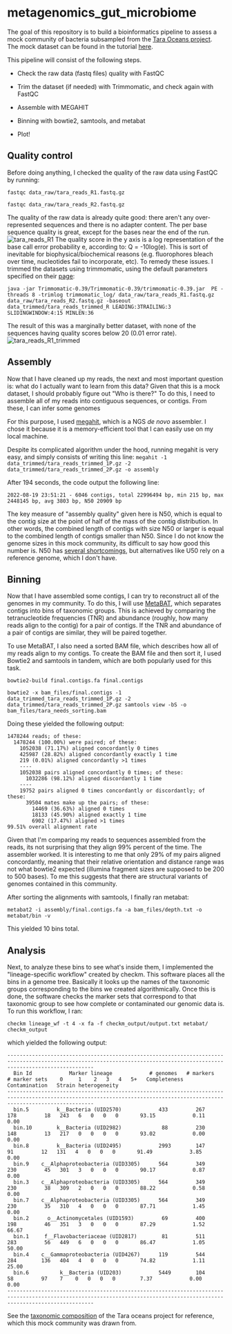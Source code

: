 # metagenomics_gut_microbiome

The goal of this repository is to build a bioinformatics pipeline to assess a mock community of bacteria subsampled from the [Tara Oceans project](http://ocean-microbiome.embl.de/companion.html). The mock dataset can be found in the tutorial [here](https://www.hadriengourle.com/tutorials/meta_assembly/).

This pipeline will consist of the following steps.

- Check the raw data (fastq files) quality with FastQC


- Trim the dataset (if needed) with Trimmomatic, and check again with FastQC
- Assemble with MEGAHIT
- Binning with bowtie2, samtools, and metabat
- Plot!

## Quality control

Before doing anything, I checked the quality of the raw data using FastQC by running:

`fastqc data_raw/tara_reads_R1.fastq.gz`

`fastqc data_raw/tara_reads_R2.fastq.gz`

The quality of the raw data is already quite good: there aren't any over-represented sequences and there is no adapter content. The per base sequence quality is great, except for the bases near the end of the run. ![tara_reads_R1](tara_reads_R1.PNG) The quality score in the y axis is a log representation of the base call error probability e, according to: Q = -10log(e). This is sort of inevitable for biophysical/biochemical reasons (e.g. fluorophores bleach over time, nucleotides fail to incorporate, etc). To remedy these issues. I trimmed the datasets using trimmomatic, using the default parameters specified on their [page](http://www.usadellab.org/cms/?page=trimmomatic):

  `java -jar Trimmomatic-0.39/Trimmomatic-0.39/trimmomatic-0.39.jar  PE -threads 8 -trimlog trimmomatic_log/ data_raw/tara_reads_R1.fastq.gz data_raw/tara_reads_R2.fastq.gz -baseout data_trimmed/tara_reads_trimmed_R LEADING:3TRAILING:3 SLIDINGWINDOW:4:15 MINLEN:36`
  
The result of this was a marginally better dataset, with none of the sequences having quality scores below 20 (0.01 error rate).
![tara_reads_R1_trimmed](tara_reads_R1_trimmed.PNG)

## Assembly

Now that I have cleaned up my reads, the next and most important question is: what do I actually want to learn from this data? Given that this is a mock dataset, I should probably figure out "Who is there?" To do this, I need to assemble all of my reads into contiguous sequences, or contigs. From these, I can infer some genomes

For this purpose, I used [megahit](https://academic.oup.com/bioinformatics/article/31/10/1674/177884?login=false), which is a NGS *de novo* assembler. I chose it because it is a memory-efficient tool that I can easily use on my local machine.

Despite its complicated algorithm under the hood, running megahit is very easy, and simply consists of writing this line:
`megahit -1 data_trimmed/tara_reads_trimmed_1P.gz -2 data_trimmed/tara_reads_trimmed_2P.gz -o assembly`

After 194 seconds, the code output the following line:

`2022-08-19 23:51:21 - 6046 contigs, total 22996494 bp, min 215 bp, max 2448145 bp, avg 3803 bp, N50 20909 bp`

The key measure of "assembly quality" given here is N50, which is equal to the contig size at the point of half of the mass of the contig distribution. In other words, the combined length of contigs with size N50 or larger is equal to the combined length of contigs smaller than N50. Since I do not know the genome sizes in this mock community, its difficult to say how good this number is. N50 has [several shortcomings](https://www.ncbi.nlm.nih.gov/pmc/articles/PMC5783553/), but alternatives like U50 rely on a reference genome, which I don't have.

## Binning

Now that I have assembled some contigs, I can try to reconstruct all of the genomes in my community. To do this, I will use [MetaBAT](https://bitbucket.org/berkeleylab/metabat/src/master/), which separates contigs into bins of taxonomic groups. This is achieved by comparing the tetranucleotide frequencies (TNR) and abundance (roughly, how many reads align to the contig) for a pair of contigs. If the TNR and abundance of a pair of contigs are similar, they will be paired together.

To use MetaBAT, I also need a sorted BAM file, which describes how all of my reads align to my contigs. To create the BAM file and then sort it, I used Bowtie2 and samtools in tandem, which are both popularly used for this task. 

 `bowtie2-build final.contigs.fa final.contigs`

```bowtie2 -x bam_files/final.contigs -1 data_trimmed_tara_reads_trimmed_1P.gz -2 data_trimmed/tara_reads_trimmed_2P.gz samtools view -bS -o bam_files/tara_needs_sorting.bam```

Doing these yielded the following output:

```
1478244 reads; of these:
  1478244 (100.00%) were paired; of these:
    1052038 (71.17%) aligned concordantly 0 times
    425987 (28.82%) aligned concordantly exactly 1 time
    219 (0.01%) aligned concordantly >1 times
    ----
    1052038 pairs aligned concordantly 0 times; of these:
      1032286 (98.12%) aligned discordantly 1 time
    ----
    19752 pairs aligned 0 times concordantly or discordantly; of these:
      39504 mates make up the pairs; of these:
        14469 (36.63%) aligned 0 times
        18133 (45.90%) aligned exactly 1 time
        6902 (17.47%) aligned >1 times
99.51% overall alignment rate
```
Given that I'm comparing my reads to sequences assembled from the reads, its not surprising that they align 99% percent of the time. The assembler worked. It is interesting to me that only 29% of my pairs aligned concordantly, meaning that their relative orientation and distance range was not what bowtie2 expected (illumina fragment sizes are supposed to be 200 to 500 bases). To me this suggests that there are structural variants of genomes contained in this community. 

After sorting the alignments with samtools, I finally ran metabat:

`metabat2 -i assembly/final.contigs.fa -a bam_files/depth.txt -o metabat/bin -v`

This yielded 10 bins total. 

## Analysis

Next, to analyze these bins to see what's inside them, I implemented the "lineage-specific workflow" created by checkm. This software places all the bins in a genome tree. Basically it looks up the names of the taxonomic groups corresponding to the bins we created algorithmically. Once this is done, the software checks the marker sets that correspond to that taxonomic group to see how complete or contaminated our genomic data is.  To run this workflow, I ran:

`checkm lineage_wf -t 4 -x fa -f checkm_output/output.txt metabat/ checkm_output`

which yielded the following output:

```
------------------------------------------------------------------------------------------------------------------------------------------------------------------------
  Bin Id            Marker lineage            # genomes   # markers   # marker sets    0     1    2   3   4   5+   Completeness   Contamination   Strain heterogeneity  
------------------------------------------------------------------------------------------------------------------------------------------------------------------------
  bin.5         k__Bacteria (UID2570)            433         267           178         18   243   6   0   0   0       93.15            0.11               0.00          
  bin.10        k__Bacteria (UID2982)             88         230           148         13   217   0   0   0   0       93.02            0.00               0.00          
  bin.8         k__Bacteria (UID2495)            2993        147            91         12   131   4   0   0   0       91.49            3.85               0.00          
  bin.9    c__Alphaproteobacteria (UID3305)      564         349           230         45   301   3   0   0   0       90.17            0.87               0.00          
  bin.3    c__Alphaproteobacteria (UID3305)      564         349           230         38   309   2   0   0   0       88.22            0.58               0.00          
  bin.7    c__Alphaproteobacteria (UID3305)      564         349           230         35   310   4   0   0   0       87.71            1.45               0.00          
  bin.2      o__Actinomycetales (UID1593)         69         400           198         46   351   3   0   0   0       87.29            1.52              66.67          
  bin.1     f__Flavobacteriaceae (UID2817)        81         511           283         56   449   6   0   0   0       86.47            1.05              50.00          
  bin.4    c__Gammaproteobacteria (UID4267)      119         544           284        136   404   4   0   0   0       74.82            1.11              25.00          
  bin.6          k__Bacteria (UID203)            5449        104            58         97    7    0   0   0   0        7.37            0.00               0.00          
------------------------------------------------------------------------------------------------------------------------------------------------------------------------
```

See the [taxonomic composition](http://ocean-microbiome.embl.de/companion.html) of the Tara oceans project for reference, which this mock community was drawn from.
